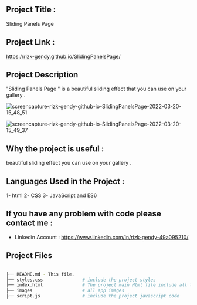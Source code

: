 ## Project Title :
Sliding Panels Page

## Project Link :
https://rizk-gendy.github.io/SlidingPanelsPage/


## Project Description
"Sliding Panels Page " is a beautiful sliding effect that you can use on your gallery .




![screencapture-rizk-gendy-github-io-SlidingPanelsPage-2022-03-20-15_48_51](https://user-images.githubusercontent.com/80922036/159165599-71a24bea-8ae7-4e53-b6f2-2285dd9f99ea.png)


![screencapture-rizk-gendy-github-io-SlidingPanelsPage-2022-03-20-15_49_37](https://user-images.githubusercontent.com/80922036/159165627-18b5e9fe-7539-459b-8be8-681ca96ae803.png)




## Why the project is useful :

 beautiful sliding effect you can use on your gallery . 


## Languages Used in the Project :

1- html 
2- CSS
3- JavaScript and ES6 






## If you have any problem with code please contact me :

- Linkedin Account : https://www.linkedin.com/in/rizk-gendy-49a095210/



## Project Files
```bash

├── README.md - This file.
├── styles.css               # include the project styles   
├── index.html               # The project main Html file include all the project code (html,css,JS)
├── images                   # all app images
├── script.js                # include the project javascript code

    
    

